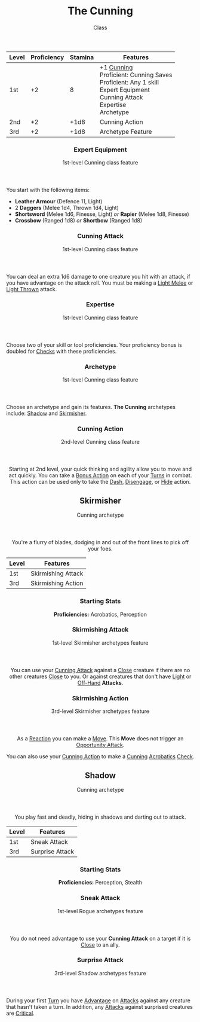 <header>

# The Cunning

<p class="subheading">Class</p>

</header>

| Level | Proficiency | Stamina | Features  |
| ----  | ----------- | ------- | - |
| 1st   | +2          | 8       | +1 [Cunning](pages/characters/attributes.md?id=cunning) <br> Proficient: Cunning Saves <br> Proficient: Any 1 skill <br> Expert Equipment <br> Cunning Attack <br> Expertise <br> Archetype
| 2nd   | +2          | +1d8    | Cunning Action |
| 3rd   | +2          | +1d8    | Archetype Feature |

<header>

### Expert Equipment

<p class="subheading">1st-level Cunning class feature</p>

</header>

You start with the following items:

 * **Leather Armour** (Defence 11, Light)
 * 2 **Daggers** (Melee 1d4, Thrown 1d4, Light)
 * **Shortsword** (Melee 1d6, Finesse, Light) *or* **Rapier** (Melee 1d8, Finesse)
 * **Crossbow** (Ranged 1d8) *or* **Shortbow** (Ranged 1d8)

<header>

### Cunning Attack

<p class="subheading">1st-level Cunning class feature</p>

</header>

You can deal an extra 1d6 damage to one creature you hit with an attack, if you have advantage on the attack roll. You must be making a [Light Melee](pages/combat/attacks.md?id=describing-attacks) or [Light Thrown](pages/combat/attacks.md?id=describing-attacks) attack.

<header>

### Expertise

<p class="subheading">1st-level Cunning class feature</p>

</header>

Choose two of your skill or tool proficiencies. Your proficiency bonus is doubled for [Checks](pages/rules/rolling/checks.md) with these proficiencies.

<header>

### Archetype

<p class="subheading">1st-level Cunning class feature</p>

</header>

Choose an archetype and gain its features. **The Cunning** archetypes include: [Shadow](pages/classes/cunning.md?id=shadow) and [Skirmisher](pages/classes/cunning.md?id=skirmisher).

<header>

<header>

### Cunning Action

<p class="subheading">2nd-level Cunning class feature</p>

</header>

Starting at 2nd level, your quick thinking and agility allow you to move and act quickly. You can take a [Bonus Action](../../pages/combat/bonus-actions.md) on each of your [Turns](../../pages/combat/index.md) in combat. This action can be used only to take the [Dash](../../pages/combat/actions.md#dash), [Disengage](../../pages/combat/actions.md#disengage), or [Hide](../../pages/combat/actions.md#hide) action.

<header>

## Skirmisher

<p class="subheading">Cunning archetype</p>

</header>

You're a flurry of blades, dodging in and out of the front lines to pick off your foes.

| Level | Features
| ----  | -
| 1st   | Skirmishing Attack
| 3rd   | Skirmishing Action

### Starting Stats

**Proficiencies:** Acrobatics, Perception

<header>

### Skirmishing Attack

<p class="subheading">1st-level Skirmisher archetypes feature</p>

</header>

You can use your [Cunning Attack](#cunning-attack) against a [Close](../../pages/rules/distance.md) creature if there are no other creatures [Close](../../pages/rules/distance.md) to you. Or against creatures that don't have [Light](../../pages/combat/attacks.md) or [Off-Hand](../../pages/combat/bonus-actions.md#off-hand-attack) **Attacks**.

<header>

### Skirmishing Action

<p class="subheading">3rd-level Skirmisher archetypes feature</p>

</header>

As a [Reaction](../../pages/combat/reactions) you can make a [Move](../../pages/combat/moves.md). This **Move** does not trigger an [Opportunity Attack](../../pages/combat/reactions#opportunity-attack).

You can also use your [Cunning Action](#cunning-action) to make a [Cunning](../../pages/characters/attributes.md#cunning) [Acrobatics](../../pages/characters/skills.md#acrobatics) [Check](../../pages/rules/rolling/checks.md).

<header>

## Shadow

<p class="subheading">Cunning archetype</p>

</header>

You play fast and deadly, hiding in shadows and darting out to attack.

| Level | Features |
| ----  | - |
| 1st   | Sneak Attack |
| 3rd   | Surprise Attack |

### Starting Stats

**Proficiencies:** Perception, Stealth

<header>

### Sneak Attack

<p class="subheading">1st-level Rogue archetypes feature</p>

</header>

You do not need advantage to use your **Cunning Attack** on a target if it is [Close](../../pages/rules/distance.md) to an ally.

### Surprise Attack

<p class="subheading">3rd-level Shadow archetypes feature</p>

</header>

During your first [Turn](../pages/combat/order.md) you have [Advantage](../pages/rules/advantage.md) on [Attacks](../pages/combat/attacks.md) against any creature that hasn't taken a turn. In addition, any [Attacks](../pages/combat/attacks.md) against surprised creatures are [Critical]().
